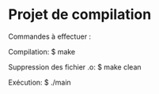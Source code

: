 # Projet de compilation

Commandes à effectuer :

Compilation:
$ make

Suppression des fichier .o:
$ make clean

Exécution:
$ ./main
